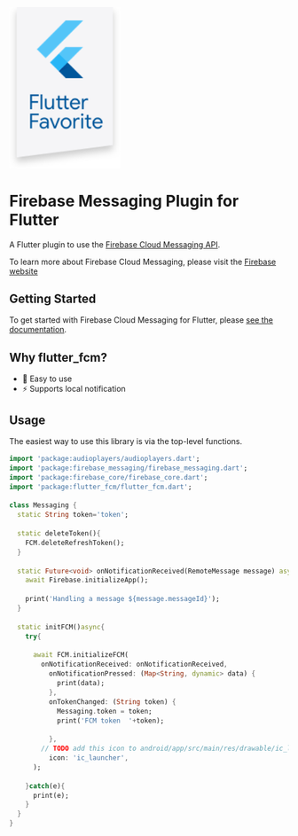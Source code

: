 [<img src="https://raw.githubusercontent.com/FirebaseExtended/flutterfire/master/resources/flutter_favorite.png" width="200" />](https://flutter.dev/docs/development/packages-and-plugins/favorites)

# Firebase Messaging Plugin for Flutter

A Flutter plugin to use the [Firebase Cloud Messaging API](https://firebase.google.com/docs/cloud-messaging).

To learn more about Firebase Cloud Messaging, please visit the [Firebase website](https://firebase.google.com/products/cloud-messaging)

## Getting Started

To get started with Firebase Cloud Messaging for Flutter, please [see the documentation](https://firebase.flutter.dev/docs/messaging/overview).


## Why flutter_fcm?

- 🚀 Easy to use 
- ⚡ Supports local notification


## Usage

The easiest way to use this library is via the top-level functions.

```dart
import 'package:audioplayers/audioplayers.dart';
import 'package:firebase_messaging/firebase_messaging.dart';
import 'package:firebase_core/firebase_core.dart';
import 'package:flutter_fcm/flutter_fcm.dart';

class Messaging {
  static String token='token';

  static deleteToken(){
    FCM.deleteRefreshToken();
  }

  static Future<void> onNotificationReceived(RemoteMessage message) async {
    await Firebase.initializeApp();

    print('Handling a message ${message.messageId}');
  }

  static initFCM()async{
    try{

      await FCM.initializeFCM(
        onNotificationReceived: onNotificationReceived,
          onNotificationPressed: (Map<String, dynamic> data) {
            print(data);
          },
          onTokenChanged: (String token) {
            Messaging.token = token;
            print('FCM token  '+token);

          },
        // TODO add this icon to android/app/src/main/res/drawable/ic_launcher.png
          icon: 'ic_launcher',
      );

    }catch(e){
      print(e);
    }
  }
}

```
 

  
